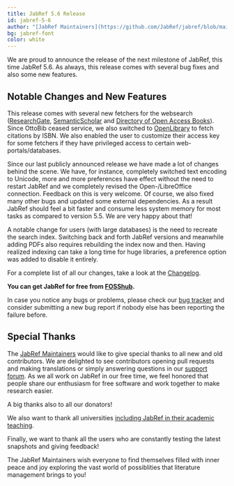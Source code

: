 ```yaml
---
title: JabRef 5.6 Release
id: jabref-5-6
author: "[JabRef Maintainers](https://github.com/JabRef/jabref/blob/main/MAINTAINERS)"
bg: jabref-font
color: white
---
```


We are proud to announce the release of the next milestone of JabRef, this time JabRef 5.6. As always, this release comes with several bug fixes and also some new features.
<!--more-->

## Notable Changes and New Features

This release comes with several new fetchers for the websearch ([ResearchGate](https://www.researchgate.net/), [SemanticScholar](https://www.semanticscholar.org/) and [Directory of Open Access Books](https://doabooks.org/)). Since OttoBib ceased service, we also switched to [OpenLibrary](https://openlibrary.org/) to fetch citations by ISBN. We also enabled the user to customize their access key for some fetchers if they have privileged access to certain web-portals/databases.

Since our last publicly announced release we have made a lot of changes behind the scene. We have, for instance, completely switched text encoding to Unicode, more and more preferences have effect without the need to restart JabRef and we completely revised the Open-/LibreOffice connection. Feedback on this is very welcome. Of course, we also fixed many other bugs and updated some external dependencies. As a result JabRef should feel a bit faster and consume less system memory for most tasks as compared to version 5.5. We are very happy about that!

A notable change for users (with large databases) is the need to recreate the search index. Switching back and forth JabRef versions and meanwhile adding PDFs also requires rebuilding the index now and then. Having realized indexing can take a long time for huge libraries, a preference option was added to disable it entirely.

For a complete list of all our changes, take a look at the [Changelog](https://github.com/JabRef/jabref/blob/main/CHANGELOG.md).

**You can get JabRef for free from [FOSShub](https://www.fosshub.com/JabRef.html).**

In case you notice any bugs or problems, please check our [bug tracker](https://github.com/JabRef/jabref/issues) and consider submitting a new bug report if nobody else has been reporting the failure before.

## Special Thanks

The [JabRef Maintainers](https://github.com/JabRef/jabref/blob/main/MAINTAINERS) would like to give special thanks to all new and old contributors. We are delighted to see contributors opening pull requests and making translations or simply answering questions in our [support forum](https://discourse.jabref.org/).
As we all work on JabRef in our free time, we feel honored that people share our enthusiasm for free software and work together to make research easier.

A big thanks also to all our donators!

We also want to thank all universities [including JabRef in their academic teaching](https://devdocs.jabref.org/teaching).

Finally, we want to thank all the users who are constantly testing the latest snapshots and giving feedback!

The JabRef Maintainers wish everyone to find themselves filled with inner peace and joy exploring the vast world of possiblities that literature management brings to you!
